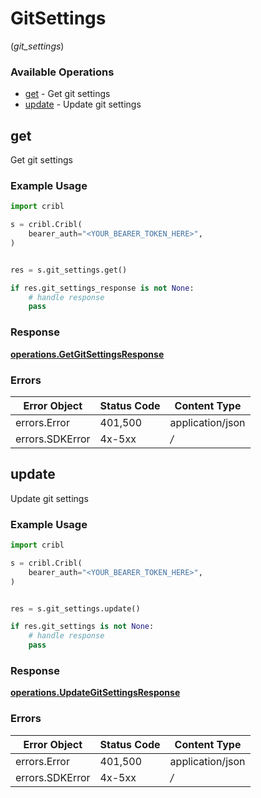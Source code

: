 # GitSettings
(*git_settings*)

### Available Operations

* [get](#get) - Get git settings
* [update](#update) - Update git settings

## get

Get git settings

### Example Usage

```python
import cribl

s = cribl.Cribl(
    bearer_auth="<YOUR_BEARER_TOKEN_HERE>",
)


res = s.git_settings.get()

if res.git_settings_response is not None:
    # handle response
    pass
```


### Response

**[operations.GetGitSettingsResponse](../../models/operations/getgitsettingsresponse.md)**
### Errors

| Error Object     | Status Code      | Content Type     |
| ---------------- | ---------------- | ---------------- |
| errors.Error     | 401,500          | application/json |
| errors.SDKError  | 4x-5xx           | */*              |

## update

Update git settings

### Example Usage

```python
import cribl

s = cribl.Cribl(
    bearer_auth="<YOUR_BEARER_TOKEN_HERE>",
)


res = s.git_settings.update()

if res.git_settings is not None:
    # handle response
    pass
```


### Response

**[operations.UpdateGitSettingsResponse](../../models/operations/updategitsettingsresponse.md)**
### Errors

| Error Object     | Status Code      | Content Type     |
| ---------------- | ---------------- | ---------------- |
| errors.Error     | 401,500          | application/json |
| errors.SDKError  | 4x-5xx           | */*              |
